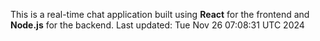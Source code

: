 This is a real-time chat application built using **React** for the frontend and **Node.js** for the backend.
Last updated: Tue Nov 26 07:08:31 UTC 2024
